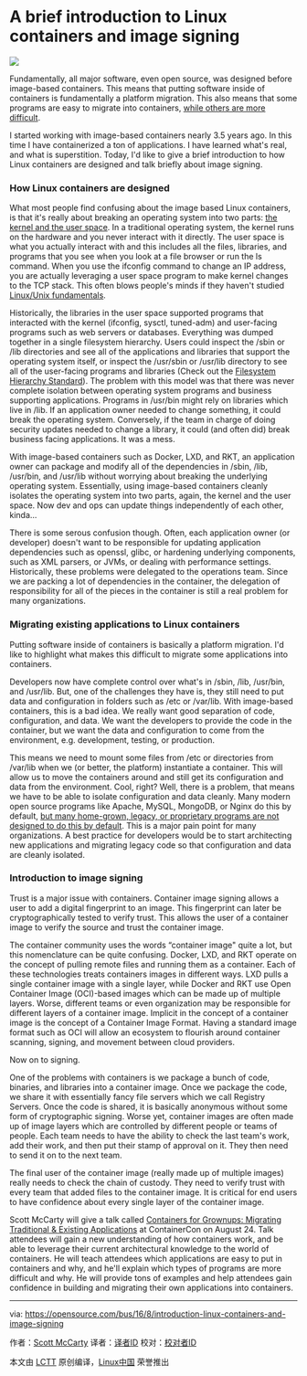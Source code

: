 A brief introduction to Linux containers and image signing
====================

![](https://opensource.com/sites/default/files/styles/image-full-size/public/images/business/containers_2015-1-osdc-lead.png?itok=E1imOYe4)

Fundamentally, all major software, even open source, was designed before image-based containers. This means that putting software inside of containers is fundamentally a platform migration. This also means that some programs are easy to migrate into containers, [while others are more difficult][1].

I started working with image-based containers nearly 3.5 years ago. In this time I have containerized a ton of applications. I have learned what's real, and what is superstition. Today, I'd like to give a brief introduction to how Linux containers are designed and talk briefly about image signing.

### How Linux containers are designed

What most people find confusing about the image based Linux containers, is that it's really about breaking an operating system into two parts: [the kernel and the user space][2]. In a traditional operating system, the kernel runs on the hardware and you never interact with it directly. The user space is what you actually interact with and this includes all the files, libraries, and programs that you see when you look at a file browser or run the ls command. When you use the ifconfig command to change an IP address, you are actually leveraging a user space program to make kernel changes to the TCP stack. This often blows people's minds if they haven't studied [Linux/Unix fundamentals][3].

Historically, the libraries in the user space supported programs that interacted with the kernel (ifconfig, sysctl, tuned-adm) and user-facing programs such as web servers or databases. Everything was dumped together in a single filesystem hierarchy. Users could inspect the /sbin or /lib directories and see all of the applications and libraries that support the operating system itself, or inspect the /usr/sbin or /usr/lib directory to see all of the user-facing programs and libraries (Check out the [Filesystem Hierarchy Standard][4]). The problem with this model was that there was never complete isolation between operating system programs and business supporting applications. Programs in /usr/bin might rely on libraries which live in /lib. If an application owner needed to change something, it could break the operating system. Conversely, if the team in charge of doing security updates needed to change a library, it could (and often did) break business facing applications. It was a mess.

With image-based containers such as Docker, LXD, and RKT, an application owner can package and modify all of the dependencies in /sbin, /lib, /usr/bin, and /usr/lib without worrying about breaking the underlying operating system. Essentially, using image-based containers cleanly isolates the operating system into two parts, again, the kernel and the user space. Now dev and ops can update things independently of each other, kinda...

There is some serous confusion though. Often, each application owner (or developer) doesn't want to be responsible for updating application dependencies such as openssl, glibc, or hardening underlying components, such as XML parsers, or JVMs, or dealing with performance settings. Historically, these problems were delegated to the operations team. Since we are packing a lot of dependencies in the container, the delegation of responsibility for all of the pieces in the container is still a real problem for many organizations.

### Migrating existing applications to Linux containers

Putting software inside of containers is basically a platform migration. I'd like to highlight what makes this difficult to migrate some applications into containers.

Developers now have complete control over what's in /sbin, /lib, /usr/bin, and /usr/lib. But, one of the challenges they have is, they still need to put data and configuration in folders such as /etc or /var/lib. With image-based containers, this is a bad idea. We really want good separation of code, configuration, and data. We want the developers to provide the code in the container, but we want the data and configuration to come from the environment, e.g. development, testing, or production.

This means we need to mount some files from /etc or directories from /var/lib when we (or better, the platform) instantiate a container. This will allow us to move the containers around and still get its configuration and data from the environment. Cool, right? Well, there is a problem, that means we have to be able to isolate configuration and data cleanly. Many modern open source programs like Apache, MySQL, MongoDB, or Nginx do this by default, [but many home-grown, legacy, or proprietary programs are not designed to do this by default][5]. This is a major pain point for many organizations. A best practice for developers would be to start architecting new applications and migrating legacy code so that configuration and data are cleanly isolated.

### Introduction to image signing

Trust is a major issue with containers. Container image signing allows a user to add a digital fingerprint to an image. This fingerprint can later be cryptographically tested to verify trust. This allows the user of a container image to verify the source and trust the container image.

The container community uses the words “container image" quite a lot, but this nomenclature can be quite confusing. Docker, LXD, and RKT operate on the concept of pulling remote files and running them as a container. Each of these technologies treats containers images in different ways. LXD pulls a single container image with a single layer, while Docker and RKT use Open Container Image (OCI)-based images which can be made up of multiple layers. Worse, different teams or even organization may be responsible for different layers of a container image. Implicit in the concept of a container image is the concept of a Container Image Format. Having a standard image format such as OCI will allow an ecosystem to flourish around container scanning, signing, and movement between cloud providers.

Now on to signing.

One of the problems with containers is we package a bunch of code, binaries, and libraries into a container image. Once we package the code, we share it with essentially fancy file servers which we call Registry Servers. Once the code is shared, it is basically anonymous without some form of cryptographic signing. Worse yet, container images are often made up of image layers which are controlled by different people or teams of people. Each team needs to have the ability to check the last team's work, add their work, and then put their stamp of approval on it. They then need to send it on to the next team.

The final user of the container image (really made up of multiple images) really needs to check the chain of custody. They need to verify trust with every team that added files to the container image. It is critical for end users to have confidence about every single layer of the container image.

Scott McCarty will give a talk called [Containers for Grownups: Migrating Traditional & Existing Applications][6] at ContainerCon on August 24. Talk attendees will gain a new understanding of how containers work, and be able to leverage their current architectural knowledge to the world of containers. He will teach attendees which applications are easy to put in containers and why, and he'll explain which types of programs are more difficult and why. He will provide tons of examples and help attendees gain confidence in building and migrating their own applications into containers.





--------------------------------------------------------------------------------

via:  https://opensource.com/bus/16/8/introduction-linux-containers-and-image-signing

作者：[Scott McCarty][a]
译者：[译者ID](https://github.com/译者ID)
校对：[校对者ID](https://github.com/校对者ID)

本文由 [LCTT](https://github.com/LCTT/TranslateProject) 原创编译，[Linux中国](https://linux.cn/) 荣誉推出

[a]: https://opensource.com/users/fatherlinux
[1]: http://rhelblog.redhat.com/2016/04/21/architecting-containers-part-4-workload-characteristics-and-candidates-for-containerization/
[2]: http://rhelblog.redhat.com/2015/07/29/architecting-containers-part-1-user-space-vs-kernel-space/
[3]: http://rhelblog.redhat.com/tag/architecting-containers/
[4]: https://en.wikipedia.org/wiki/Filesystem_Hierarchy_Standard
[5]: http://rhelblog.redhat.com/2016/04/21/architecting-containers-part-4-workload-characteristics-and-candidates-for-containerization/
[6]: https://lcccna2016.sched.org/event/7JUc/containers-for-grownups-migrating-traditional-existing-applications-scott-mccarty-red-hat
